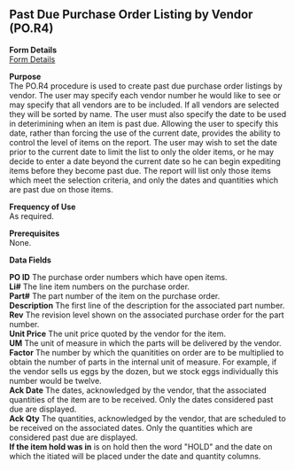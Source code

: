 ##  Past Due Purchase Order Listing by Vendor (PO.R4)

<PageHeader />

**Form Details**  
[ Form Details ](PO-R4-1/README.md)   

**Purpose**  
The PO.R4 procedure is used to create past due purchase order listings by
vendor. The user may specify each vendor number he would like to see or may
specify that all vendors are to be included. If all vendors are selected they
will be sorted by name. The user must also specify the date to be used in
deterimining when an item is past due. Allowing the user to specify this date,
rather than forcing the use of the current date, provides the ability to
control the level of items on the report. The user may wish to set the date
prior to the current date to limit the list to only the older items, or he may
decide to enter a date beyond the current date so he can begin expediting
items before they become past due. The report will list only those items which
meet the selection criteria, and only the dates and quantities which are past
due on those items.

**Frequency of Use**  
As required.

**Prerequisites**  
None.

**Data Fields**

**PO ID** The purchase order numbers which have open items.  
**Li#** The line item numbers on the purchase order.  
**Part#** The part number of the item on the purchase order.  
**Description** The first line of the description for the associated part
number.  
**Rev** The revision level shown on the associated purchase order for the part
number.  
**Unit Price** The unit price quoted by the vendor for the item.  
**UM** The unit of measure in which the parts will be delivered by the vendor.  
**Factor** The number by which the quanitities on order are to be multiplied
to obtain the number of parts in the internal unit of measure. For example, if
the vendor sells us eggs by the dozen, but we stock eggs individually this
number would be twelve.  
**Ack Date** The dates, acknowledged by the vendor, that the associated
quantities of the item are to be received. Only the dates considered past due
are displayed.  
**Ack Qty** The quantities, acknowledged by the vendor, that are scheduled to
be received on the associated dates. Only the quantities which are considered
past due are displayed.  
**If the item hold was in** is on hold then the word "HOLD" and the date on
which the itiated will be placed under the date and quantity columns.  
  
<badge text= "Version 8.10.57" vertical="middle" />

<PageFooter />